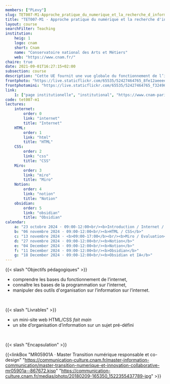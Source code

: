 ```yaml
---
members: ["PLevy"]
slug: TET007-M1-Approche_pratique_du_numerique_et_la_recherche_d_information
title: "TET007-M1 · Approche pratique du numérique et la recherche d'information"
layout: course
searchFilter: Teaching
institution:
    heig: 1
    logo: cnam
    short: Cnam
    name: "Conservatoire national des Arts et Métiers"
    web: "https://www.cnam.fr/"
chaire: true
date: 2021-09-01T16:27:15+02:00
subsection: course
description: "Cette UE fournit une vue globale du fonctionnement de l’internet, enseigne les bases des languages essentiels au fonctionnement de l’internet (HTML, CSS, JS), et d'outils actuellement utilisés sur l’internet. L’objectif est d’acculturer les apprenants au fonctionnement de l’internet et aux outils permettant d’y structurer l’information."
frontphoto: "https://live.staticflickr.com/65535/52427464765_8fe12aeeee_h.jpg"
frontphotomini: "https://live.staticflickr.com/65535/52427464765_f32496b132_n.jpg"
link:
    1: ["page institutionelle", "institutional", "https://www.cnam-paris.fr/choisir-ma-formation/catalogue-des-formations/pratiques-de-recherche-en-design-art-et-creation-1349639.kjsp?RF=1493737534092"]
code: tet007-m1
lectures:
    internet:
        order: 0
        link: "internet"
        title: "Internet"
    HTML:
        order: 1
        link: "html"
        title: "HTML"
    CSS:
        order: 2
        link: "css"
        title: "CSS"
    Miro:
        order: 3
        link: "miro"
        title: "Miro"
    Notion:
        order: 4
        link: "notion"
        title: "Notion"
    obsidian:
        order: 5
        link: "obsidian"
        title: "Obsidian"
calendar:
    a: "23 octobre 2024 · 09:00-12:00<br/><b>Introduction / Internet / HTML</b>"
    b: "06 novembre 2024 · 09:00-12:00<br/><b>HTML / CSS</b>"
    c: "13 novembre 2024 · <b>09:00-17:00</b><br/><b>Miro / Evaluation</b>"
    d: "27 novembre 2024 · 09:00-12:00<br/><b>Notion</b>"
    e: "04 December 2024 · 09:00-12:00<br/><b>Notion</b>"
    f: "11 December 2024 · 09:00-12:00<br/><b>Obsidian</b>"
    g: "18 December 2024 · 09:00-12:00<br/><b>Obsidian et IA</b>"
---
```


{{< slash "Objectifs pédagogiques" >}}
- comprendre les bases du fonctionnement de l’internet,
- connaître les bases de la programmation sur l’internet,
- manipuler des outils d'organisation sur l’information sur l’internet.

&nbsp;

{{< slash "Livrables" >}}
- un mini-site web HTML/CSS *fait main*
- un site d’organisation d’information sur un sujet pré-défini

&nbsp;

{{< slash "Encapsulation" >}}

{{<linkBox "MR05901A · Master Transition numérique responsable et co-design" "https://communication-culture.cnam.fr/master-information-communication/master-transition-numerique-et-innovation-collaborative-mr05901a--867672.kjsp" "https://communication-culture.cnam.fr/medias/photo/20180209-165350_1522355437789-jpg" >}}
